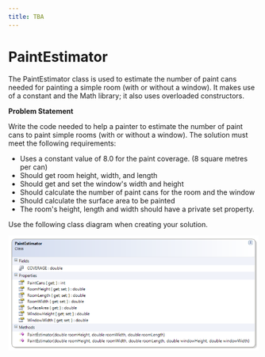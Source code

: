 ```yaml
---
title: TBA
---
```

# PaintEstimator

The PaintEstimator class is used to estimate the number of paint cans needed for painting a simple room (with or without a window). It makes use of a constant and the Math library; it also uses overloaded constructors.

**Problem Statement**

Write the code needed to help a painter to estimate the number of paint cans to paint simple rooms (with or without a window). The solution must meet the following requirements:

* Uses a constant value of 8.0 for the paint coverage. (8 square metres per can)
* Should get room height, width, and length
* Should get and set the window's width and height
* Should calculate the number of paint cans for the room and the window
* Should calculate the surface area to be painted
* The room's height, length and width should have a private set property.

Use the following class diagram when creating your solution.

![PaintEstimator Class Diagram](./E-PaintEstimator.png)
